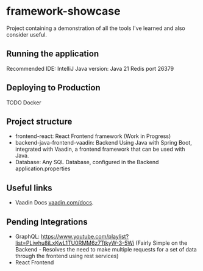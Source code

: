# framework-showcase

Project containing a demonstration of all the tools I've learned and also consider useful.

## Running the application

Recommended IDE: IntelliJ
Java version: Java 21 
Redis port 26379

## Deploying to Production

TODO Docker

## Project structure

- frontend-react: React Frontend framework (Work in Progress)
- backend-java-frontend-vaadin: Backend Using Java with Spring Boot, integrated with Vaadin, a frontend framework that can be used with Java.
- Database: Any SQL Database, configured in the Backend application.properties

## Useful links

- Vaadin Docs [vaadin.com/docs](https://vaadin.com/docs).

## Pending Integrations

- GraphQL: https://www.youtube.com/playlist?list=PLiwhu8iLxKwL1TU0RMM6z7TtkyW-3-5Wi
			(Fairly Simple on the Backend - Resolves the need to make multiple
			requests for a set of data through the frontend using rest services)
- React Frontend


